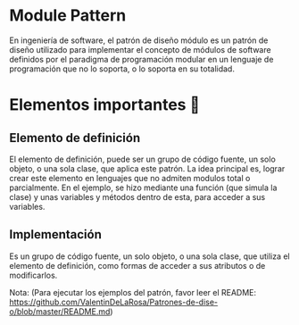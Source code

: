 # Module Pattern 

En ingeniería de software, el patrón de diseño módulo es un patrón de diseño utilizado para implementar el concepto de módulos de software
definidos por el paradigma de programación modular en un lenguaje de programación que no lo soporta, o lo soporta en su totalidad.


# Elementos importantes 🔧
## Elemento de definición
El elemento de definición, puede ser un grupo de código fuente, un solo objeto, o una sola clase, que aplica este patrón.  La idea principal
es, lograr crear este elemento en lenguajes que no admiten modulos total o parcialmente.  En el ejemplo, se hizo mediante una función 
(que simula la clase) y unas variables y métodos dentro de esta, para acceder a sus variables.

## Implementación
Es un grupo de código fuente, un solo objeto, o una sola clase, que utiliza el elemento de definición, como formas de acceder a sus atributos o de modificarlos.

Nota:
(Para ejecutar los ejemplos del patrón, favor leer el README: https://github.com/ValentinDeLaRosa/Patrones-de-dise-o/blob/master/README.md)
